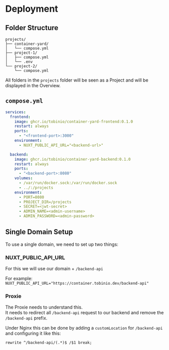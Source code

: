 # Deployment

## Folder Structure

```
projects/
├── container-yard/
│   └── compose.yml
├── project-1/
│   ├── compose.yml
│   └── .env
└── project-2/
    └── compose.yml
```

All folders in the `projects` folder will be seen as a Project and will be displayed in the Overview.

## `compose.yml`

```yml
services:
  frontend:
    image: ghcr.io/tobinio/container-yard-frontend:0.1.0
    restart: always
    ports:
      - "<frontend-port>:3000"
    environment:
      - NUXT_PUBLIC_API_URL="<backend-url>"

  backend:
    image: ghcr.io/tobinio/container-yard-backend:0.1.0
    restart: always
    ports:
      - "<backend-port>:8080"
    volumes:
      - /var/run/docker.sock:/var/run/docker.sock
      - ../:/projects
    environment:
      - PORT=8080
      - PROJECT_DIR=/projects
      - SECRET=<jwt-secret>
      - ADMIN_NAME=<admin-username>
      - ADMIN_PASSWORD=<admin-password>
```

## Single Domain Setup

To use a single domain, we need to set up two things:

### NUXT_PUBLIC_API_URL

For this we will use our domain + `/backend-api`

For example:\
`NUXT_PUBLIC_API_URL="https://container.tobinio.dev/backend-api"`

### Proxie

The Proxie needs to understand this.\
It needs to redirect all `/backend-api` request to our backend and remove the `/backend-api` prefix.

Under Nginx this can be done by adding a `customLocation` for `/backend-api`
and configuring it like this:

```
rewrite ^/backend-api/(.*)$ /$1 break;
```
